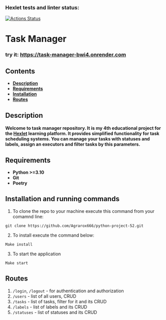 ### Hexlet tests and linter status:
[![Actions Status](https://github.com/Agrarox666/python-project-52/actions/workflows/hexlet-check.yml/badge.svg)](https://github.com/Agrarox666/python-project-52/actions)
# Task Manager
### try it: https://task-manager-bwi4.onrender.com

## Contents
- **[Description](#description)**
- **[Requirements](#requirements)**
- **[Installation](#installation-and-running-commands)**
- **[Routes](#routes)**

## Description
#### Welcome to task manager repository. It is my 4th educational project for the [Hexlet](https://ru.hexlet.io/) learning platform. It provides simplified functionality for task scheduling systems. You can manage your tasks with statuses and labels, assign an executors and filter tasks by this parameters.

## Requirements
- **Python >=3.10**
- **Git**
- **Poetry**

## Installation and running commands
1. To clone the repo to your machine execute this command from your comamnd line:
``` shell
git clone https://github.com/Agrarox666/python-project-52.git
```
2. To install execute the command below:
```shell
Make install
```
3. To start the application
```shell
Make start
```
## Routes
1. `/login`, `/logout` - for authentication and authorization
2. `/users` - list of all users, CRUD
3. `/tasks` - list of tasks, filter for it and its CRUD
4. `/labels` - list of labels and its CRUD
5. `/statuses` - list of statuses and its CRUD

